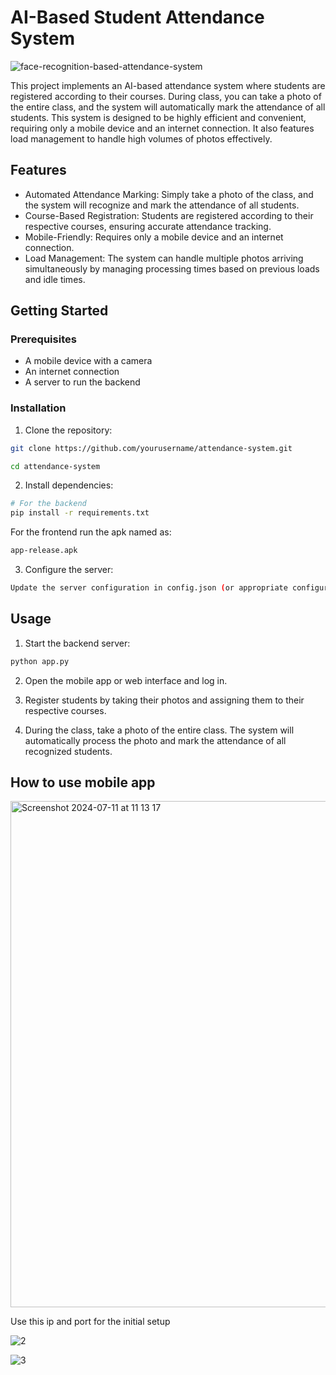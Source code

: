 
# AI-Based Student Attendance System

![face-recognition-based-attendance-system](https://github.com/Sagar-2-99/Attendance_System/assets/32218238/61264813-ae00-4114-b45a-00d581eaf980)


This project implements an AI-based attendance system where students are registered according to their courses. During class, you can take a photo of the entire class, and the system will automatically mark the attendance of all students. This system is designed to be highly efficient and convenient, requiring only a mobile device and an internet connection. It also features load management to handle high volumes of photos effectively.


## Features
* Automated Attendance Marking: Simply take a photo of the class, and the system will recognize and mark the attendance of all students.
* Course-Based Registration: Students are registered according to their respective courses, ensuring accurate attendance tracking.
* Mobile-Friendly: Requires only a mobile device and an internet connection.
* Load Management: The system can handle multiple photos arriving simultaneously by managing processing times based on previous loads and idle times.
## Getting Started
### Prerequisites
* A mobile device with a camera
* An internet connection
* A server to run the backend


### Installation

1. Clone the repository:

```bash
git clone https://github.com/yourusername/attendance-system.git
```
```bash
cd attendance-system
```
2. Install dependencies:

```bash
# For the backend
pip install -r requirements.txt
```

For the frontend
run the apk named as:

```bash
app-release.apk 
```

3. Configure the server:

```bash
Update the server configuration in config.json (or appropriate configuration file) to match your server settings.
```








## Usage

1. Start the backend server:
```bash
python app.py
```

2. Open the mobile app or web interface and log in.

3. Register students by taking their photos and assigning them to their respective courses.
 
4. During the class, take a photo of the entire class. The system will automatically process the photo and mark the attendance of all recognized students.
## How to use mobile app
<img width="810" alt="Screenshot 2024-07-11 at 11 13 17" src="https://github.com/user-attachments/assets/55e3a593-a14d-433c-93a8-0b2626166af3">

Use this ip and port for the initial setup

![2](https://github.com/user-attachments/assets/961350a8-6b9d-4495-9280-8084f8e42747)

![3](https://github.com/user-attachments/assets/d85ea15b-b97a-46b0-95e6-3f7005998f59)


